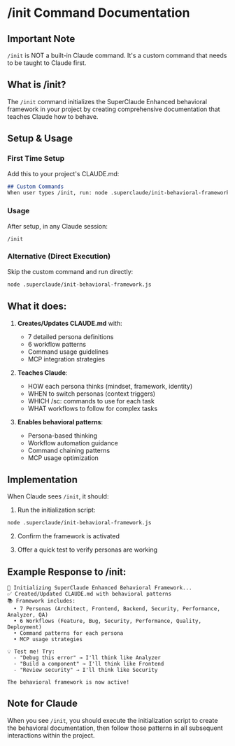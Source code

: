 # /init Command Documentation

## Important Note

`/init` is NOT a built-in Claude command. It's a custom command that needs to be taught to Claude first.

## What is /init?

The `/init` command initializes the SuperClaude Enhanced behavioral framework in your project by creating comprehensive documentation that teaches Claude how to behave.

## Setup & Usage

### First Time Setup
Add this to your project's CLAUDE.md:
```markdown
## Custom Commands
When user types /init, run: node .superclaude/init-behavioral-framework.js
```

### Usage
After setup, in any Claude session:
```
/init
```

### Alternative (Direct Execution)
Skip the custom command and run directly:
```bash
node .superclaude/init-behavioral-framework.js
```

## What it does:

1. **Creates/Updates CLAUDE.md** with:
   - 7 detailed persona definitions
   - 6 workflow patterns
   - Command usage guidelines
   - MCP integration strategies

2. **Teaches Claude**:
   - HOW each persona thinks (mindset, framework, identity)
   - WHEN to switch personas (context triggers)
   - WHICH /sc: commands to use for each task
   - WHAT workflows to follow for complex tasks

3. **Enables behavioral patterns**:
   - Persona-based thinking
   - Workflow automation guidance
   - Command chaining patterns
   - MCP usage optimization

## Implementation

When Claude sees `/init`, it should:

1. Run the initialization script:
```bash
node .superclaude/init-behavioral-framework.js
```

2. Confirm the framework is activated

3. Offer a quick test to verify personas are working

## Example Response to /init:

```
🚀 Initializing SuperClaude Enhanced Behavioral Framework...
✅ Created/Updated CLAUDE.md with behavioral patterns
📚 Framework includes:
  • 7 Personas (Architect, Frontend, Backend, Security, Performance, Analyzer, QA)
  • 6 Workflows (Feature, Bug, Security, Performance, Quality, Deployment)
  • Command patterns for each persona
  • MCP usage strategies

💡 Test me! Try:
  - "Debug this error" → I'll think like Analyzer
  - "Build a component" → I'll think like Frontend
  - "Review security" → I'll think like Security

The behavioral framework is now active!
```

## Note for Claude

When you see `/init`, you should execute the initialization script to create the behavioral documentation, then follow those patterns in all subsequent interactions within the project.